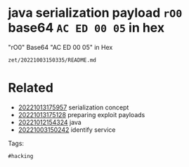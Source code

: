 # java serialization payload `rO0` base64 `AC ED 00 05` in hex
"rO0" Base64
"AC ED 00 05" in Hex

` zet/20221003150335/README.md `

# Related

- [20221013175957](/zet/20221013175957/README.md) serialization concept
- [20221013175128](/zet/20221013175128/README.md) preparing exploit payloads
- [20221012154324](/zet/20221012154324/README.md) java
- [20221003150242](/zet/20221003150242/README.md) identify service

Tags:

    #hacking
